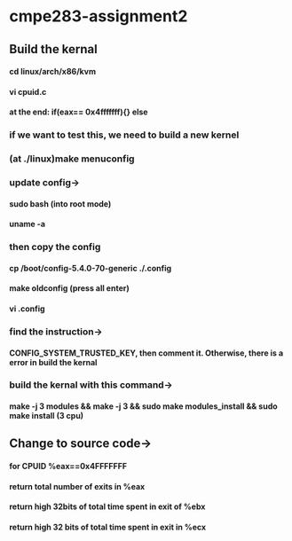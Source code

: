 # cmpe283-assignment2

## Build the kernal
  
#### cd linux/arch/x86/kvm
#### vi cpuid.c 
#### at the end: if(eax== 0x4fffffff){}  else

### if we want to test this, we need to build a new kernel

### (at ./linux)make menuconfig

### update config->
#### sudo bash (into root mode)
#### uname -a 
### then copy the config
#### cp /boot/config-5.4.0-70-generic ./.config
#### make oldconfig (press all enter)
#### vi .config
### find the instruction-> 
#### CONFIG_SYSTEM_TRUSTED_KEY, then comment it. Otherwise, there is a error in build the kernal
### build the kernal with this command->
#### make -j 3 modules && make -j 3 && sudo make modules_install && sudo make install (3 cpu)

## Change to source code->
#### for CPUID %eax==0x4FFFFFFF
####  return total number of exits in %eax
####  return high 32bits of total time spent in exit of %ebx
####  return high 32 bits of total time spent in exit in %ecx

